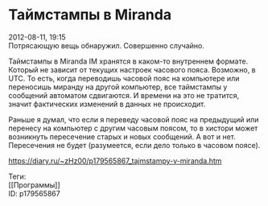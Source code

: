 Таймстампы в Miranda
=====================

   
 2012-08-11, 19:15   
  Потрясающую вещь обнаружил. Совершенно случайно.   
   
 Таймстампы в Miranda IM хранятся в каком-то внутреннем формате. Который не зависит от текущих настроек часового пояса. Возможно, в UTC. То есть, когда переводишь часовой пояс на компьютере или переносишь миранду на другой компьютер, все таймстампы у сообщений автоматом сдвигаются. И времени на это не тратится, значит фактических изменений в данных не происходит.   
   
 Раньше я думал, что если я переведу часовой пояс на предыдущий или перенесу на компьютер с другим часовым поясом, то в хистори может возникнуть пересечение старых и новых сообщений. А вот и нет. Пересечения не будет (разумеется, если дело только в часовом поясе).   
    
 <https://diary.ru/~zHz00/p179565867_tajmstampy-v-miranda.htm>   
   
 Теги:   
 [[Программы]]   
 ID: p179565867
